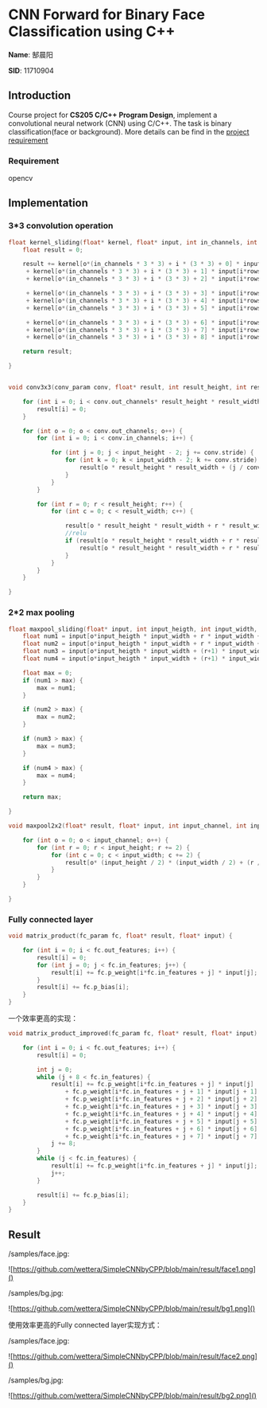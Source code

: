 # **CNN Forward for Binary Face Classification using C++**

**Name**: 郜晨阳

**SID**: 11710904

## Introduction

Course project for **CS205 C/C++ Program Design**, implement a convolutional neural network (CNN) using C/C++. The task is binary classification(face or background). More details can be find in the [project requirement](https://github.com/wettera/SimpleCNNbyCPP/blob/main/Project2-update20201217.pdf)

### Requirement

opencv

## Implementation

### 3*3 convolution operation

```c++
float kernel_sliding(float* kernel, float* input, int in_channels, int rows, int colums, int o, int i, int r, int c) {
	float result = 0;

	result += kernel[o*(in_channels * 3 * 3) + i * (3 * 3) + 0] * input[i*rows*colums + r*colums + c]
	 + kernel[o*(in_channels * 3 * 3) + i * (3 * 3) + 1] * input[i*rows*colums + r * colums + c+1]
	 + kernel[o*(in_channels * 3 * 3) + i * (3 * 3) + 2] * input[i*rows*colums + r * colums + c + 2]

	 + kernel[o*(in_channels * 3 * 3) + i * (3 * 3) + 3] * input[i*rows*colums + (r + 1) * colums + c]
	 + kernel[o*(in_channels * 3 * 3) + i * (3 * 3) + 4] * input[i*rows*colums + (r + 1) * colums + c+1]
	 + kernel[o*(in_channels * 3 * 3) + i * (3 * 3) + 5] * input[i*rows*colums + (r + 1) * colums + c+2]

	 + kernel[o*(in_channels * 3 * 3) + i * (3 * 3) + 6] * input[i*rows*colums + (r + 2) * colums + c]
	 + kernel[o*(in_channels * 3 * 3) + i * (3 * 3) + 7] * input[i*rows*colums + (r + 2) * colums + c+1]
	 + kernel[o*(in_channels * 3 * 3) + i * (3 * 3) + 8] * input[i*rows*colums + (r + 2) * colums + c+2];

	return result;

}


void conv3x3(conv_param conv, float* result, int result_height, int result_width,  float* input, int input_height, int input_width) {

	for (int i = 0; i < conv.out_channels* result_height * result_width; i++) {
		result[i] = 0;
	}

	for (int o = 0; o < conv.out_channels; o++) {
		for (int i = 0; i < conv.in_channels; i++) {

			for (int j = 0; j < input_height - 2; j += conv.stride) {
				for (int k = 0; k < input_width - 2; k += conv.stride) {
					result[o * result_height * result_width + (j / conv.stride) * result_width + k / conv.stride] += kernel_sliding(conv.p_weight, input, conv.in_channels, input_height, input_width, o, i, j, k);
				}
			}
		}

		for (int r = 0; r < result_height; r++) {
			for (int c = 0; c < result_width; c++) {

				result[o * result_height * result_width + r * result_width + c] += conv.p_bias[o];
				//relu
				if (result[o * result_height * result_width + r * result_width + c] < 0) {
					result[o * result_height * result_width + r * result_width + c] = 0;
				}
			}
		}
	}

}
```

### 2*2 max pooling

```c++
float maxpool_sliding(float* input, int input_heigth, int input_width, int o, int r, int c) {
	float num1 = input[o*input_heigth * input_width + r * input_width + c];
	float num2 = input[o*input_heigth * input_width + r * input_width + c+1];
	float num3 = input[o*input_heigth * input_width + (r+1) * input_width + c];
	float num4 = input[o*input_heigth * input_width + (r+1) * input_width + c+1];

	float max = 0;
	if (num1 > max) {
		max = num1;
	}

	if (num2 > max) {
		max = num2;
	}

	if (num3 > max) {
		max = num3;
	}

	if (num4 > max) {
		max = num4;
	}

	return max;

}

void maxpool2x2(float* result, float* input, int input_channel, int input_height, int input_width) {

	for (int o = 0; o < input_channel; o++) {
		for (int r = 0; r < input_height; r += 2) {
			for (int c = 0; c < input_width; c += 2) {
				result[o* (input_height / 2) * (input_width / 2) + (r / 2) * (input_width / 2) + c / 2] = maxpool_sliding(input, input_height, input_width, o, r, c);
			}
		}
	}

}
```



### Fully connected layer

```c++
void matrix_product(fc_param fc, float* result, float* input) {

	for (int i = 0; i < fc.out_features; i++) {
		result[i] = 0;
		for (int j = 0; j < fc.in_features; j++) {
			result[i] += fc.p_weight[i*fc.in_features + j] * input[j];
		}
		result[i] += fc.p_bias[i];
	}
}
```



一个效率更高的实现：

```c++
void matrix_product_improved(fc_param fc, float* result, float* input) {

	for (int i = 0; i < fc.out_features; i++) {
		result[i] = 0;

		int j = 0;
		while (j + 8 < fc.in_features) {
			result[i] += fc.p_weight[i*fc.in_features + j] * input[j]
				+ fc.p_weight[i*fc.in_features + j + 1] * input[j + 1]
				+ fc.p_weight[i*fc.in_features + j + 2] * input[j + 2]
				+ fc.p_weight[i*fc.in_features + j + 3] * input[j + 3]
				+ fc.p_weight[i*fc.in_features + j + 4] * input[j + 4]
				+ fc.p_weight[i*fc.in_features + j + 5] * input[j + 5]
				+ fc.p_weight[i*fc.in_features + j + 6] * input[j + 6]
				+ fc.p_weight[i*fc.in_features + j + 7] * input[j + 7];
			j += 8;
		}
		while (j < fc.in_features) {
			result[i] += fc.p_weight[i*fc.in_features + j] * input[j];
			j++;
		}

		result[i] += fc.p_bias[i];
	}
}
```



## Result

/samples/face.jpg:

![https://github.com/wettera/SimpleCNNbyCPP/blob/main/result/face1.png]()

/samples/bg.jpg:

![https://github.com/wettera/SimpleCNNbyCPP/blob/main/result/bg1.png]()



使用效率更高的Fully connected layer实现方式：

/samples/face.jpg:

![https://github.com/wettera/SimpleCNNbyCPP/blob/main/result/face2.png]()

/samples/bg.jpg:

![https://github.com/wettera/SimpleCNNbyCPP/blob/main/result/bg2.png]()



